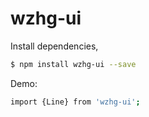 # wzhg-ui

Install dependencies,

```bash
$ npm install wzhg-ui --save
```

Demo:

```bash
import {Line} from 'wzhg-ui';
```
